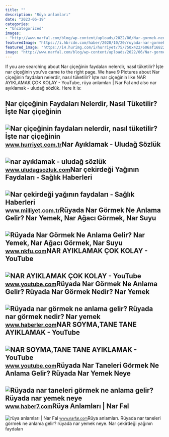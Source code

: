 ```yaml
---
title: ""
description: "Rüya anlamları"
date: "2023-06-19"
categories:
- "Uncategorized"
images:
- "http://www.narfal.com/blog/wp-content/uploads/2022/06/Nar-gormek-nedir-ruyada-nar-gormenin-anlami-nedir-Kahve-Falinda-Nar-gormek-ne-anlama-gelir-nar-almak-satmak-yemek-icmek-ayiklamak-toplamak-kirmak--1024x576.png"
featuredImage: "https://i.hbrcdn.com/haber/2020/10/20/ruyada-nar-gormek-ne-anlama-gelir-ruyada-nar-13680457_8074_amp.jpg"
featured_image: "https://i4.hurimg.com/i/hurriyet/75/750x422/606af1682269a201a0d9f9fc.jpg"
image: "http://www.narfal.com/blog/wp-content/uploads/2022/06/Nar-gormek-nedir-ruyada-nar-gormenin-anlami-nedir-Kahve-Falinda-Nar-gormek-ne-anlama-gelir-nar-almak-satmak-yemek-icmek-ayiklamak-toplamak-kirmak--1024x576.png"
---
```


If you are searching about Nar çiçeğinin faydaları nelerdir, nasıl tüketilir? İşte nar çiçeğinin you've came to the right page. We have 9 Pictures about Nar çiçeğinin faydaları nelerdir, nasıl tüketilir? İşte nar çiçeğinin like NAR AYIKLAMAK ÇOK KOLAY - YouTube, rüya anlamları | Nar Fal and also nar ayıklamak - uludağ sözlük. Here it is:

Nar çiçeğinin Faydaları Nelerdir, Nasıl Tüketilir? İşte Nar çiçeğinin
---------------------------------------------------------------------

 ![Nar çiçeğinin faydaları nelerdir, nasıl tüketilir? İşte nar çiçeğinin](https://i4.hurimg.com/i/hurriyet/75/750x422/606af1682269a201a0d9f9fc.jpg) <small>www.hurriyet.com.tr</small>Nar Ayıklamak - Uludağ Sözlük
-----------------------------

 ![nar ayıklamak - uludağ sözlük](https://galeri13.uludagsozluk.com/616/nar-ayiklamak_1570395.jpg) <small>www.uludagsozluk.com</small>Nar çekirdeği Yağının Faydaları - Sağlık Haberleri
--------------------------------------------------

 ![Nar çekirdeği yağının faydaları - Sağlık Haberleri](https://i2.milimaj.com/i/milliyet/75/750x0/5c8e3a5445d2a09e00a3bfc8.jpg) <small>www.milliyet.com.tr</small>Rüyada Nar Görmek Ne Anlama Gelir? Nar Yemek, Nar Ağacı Görmek, Nar Suyu
------------------------------------------------------------------------

 ![Rüyada Nar Görmek Ne Anlama Gelir? Nar Yemek, Nar Ağacı Görmek, Nar Suyu](https://www.nkfu.com/wp-content/uploads/2015/10/ruyada-nar.jpg) <small>www.nkfu.com</small>NAR AYIKLAMAK ÇOK KOLAY - YouTube
---------------------------------

 ![NAR AYIKLAMAK ÇOK KOLAY - YouTube](https://i.ytimg.com/vi/Hgr3Y5NDkEI/maxres2.jpg?sqp=-oaymwEoCIAKENAF8quKqQMcGADwAQH4AbYIgAKAD4oCDAgAEAEYciBTKEQwDw==&rs=AOn4CLC3mnzYVXWooWzGN7RHsWybkJFU6Q) <small>www.youtube.com</small>Rüyada Nar Görmek Ne Anlama Gelir? Rüyada Nar Görmek Nedir? Nar Yemek
---------------------------------------------------------------------

 ![Rüyada nar görmek ne anlama gelir? Rüyada nar görmek nedir? Nar yemek](https://i.hbrcdn.com/haber/2020/10/20/ruyada-nar-gormek-ne-anlama-gelir-ruyada-nar-13680457_8074_amp.jpg) <small>www.haberler.com</small>NAR SOYMA,TANE TANE AYIKLAMAK - YouTube
---------------------------------------

 ![NAR SOYMA,TANE TANE AYIKLAMAK - YouTube](https://i.ytimg.com/vi/VntISpqk2pU/maxresdefault.jpg) <small>www.youtube.com</small>Rüyada Nar Taneleri Görmek Ne Anlama Gelir? Rüyada Nar Yemek Neye
-----------------------------------------------------------------

 ![Rüyada nar taneleri görmek ne anlama gelir? Rüyada nar yemek neye](https://i20.haber7.net/resize/1280x720/haber/haber7/photos/2021/41/ruyada_nar_taneleri_gormek_ne_anlama_gelir_ruyada_nar_yemek_neye_isarettir_1634188262_8391.jpg) <small>www.haber7.com</small>Rüya Anlamları | Nar Fal
------------------------

 ![rüya anlamları | Nar Fal](http://www.narfal.com/blog/wp-content/uploads/2022/06/Nar-gormek-nedir-ruyada-nar-gormenin-anlami-nedir-Kahve-Falinda-Nar-gormek-ne-anlama-gelir-nar-almak-satmak-yemek-icmek-ayiklamak-toplamak-kirmak--1024x576.png) <small>www.narfal.com</small>Rüya anlamları. Rüyada nar taneleri görmek ne anlama gelir? rüyada nar yemek neye. Nar çekirdeği yağının faydaları
